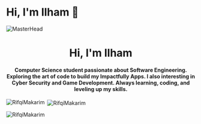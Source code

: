 # Hi, I'm Ilham 👋
![MasterHead](https://64.media.tumblr.com/e642b66f8548fa1485621bd82d3eacc9/df8c8427627025f7-72/s500x750/e72f5f9deb0450d7b1ae7fbd5b636e6e71120548.gifv)

<h1 align="center">Hi, I'm Ilham </h1>
<h4 align="center">Computer Science student passionate about Software Engineering. Exploring the art of code to build my Impactfully Apps. I also interesting in Cyber Security and Game Development. Always learning, coding, and leveling up my skills.</h4>

<p><img align="left" src="https://github-readme-stats.vercel.app/api/top-langs?username=RifqiMakarim&show_icons=true&theme=dark&locale=en&layout=compact" alt="RifqiMakarim" /></p>

<p>&nbsp;<img align="center" src="https://github-readme-stats.vercel.app/api?username=RifqiMakarim&show_icons=true&theme=dark&locale=en" alt="RifqiMakarim" /></p>

<p><img align="center" src="https://github-readme-streak-stats.herokuapp.com/?user=RifqiMakarim&theme=dark" alt="RifqiMakarim" /></p>

